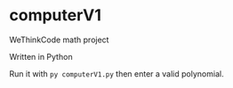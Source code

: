 # computerV1
WeThinkCode math project

Written in Python

Run it with `py computerV1.py` then enter a valid polynomial.
